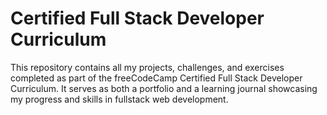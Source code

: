 # Certified Full Stack Developer Curriculum
This repository contains all my projects, challenges, and exercises completed as part of the freeCodeCamp Certified Full Stack Developer Curriculum. It serves as both a portfolio and a learning journal showcasing my progress and skills in fullstack web development.
